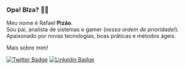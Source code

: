 ### Opa! Blza? 🤙🏻

Meu nome é Rafael <b>Pizão</b>.
<br>Sou pai, analista de sistemas e gamer (<i>nessa ordem de prioridade!</i>).
<br>Apaixonado por novas tecnologias, boas práticas e métodos ágeis.

Mais sobre mim!

[![Twitter Badge](https://img.shields.io/badge/-Twitter-1ca0f1?style=flat-square&labelColor=1ca0f1&logo=twitter&logoColor=white&link=https://twitter.com/rpizao)](https://twitter.com/rpizao)
[![Linkedin Badge](https://img.shields.io/badge/-LinkedIn-blue?style=flat-square&logo=Linkedin&logoColor=white&link=https://www.linkedin.com/in/rpizao)](https://www.linkedin.com/in/rpizao)


<!--
**rpizao/rpizao** is a ✨ _special_ ✨ repository because its `README.md` (this file) appears on your GitHub profile.

Here are some ideas to get you started:

- 🔭 I’m currently working on ...
- 🌱 I’m currently learning ...
- 👯 I’m looking to collaborate on ...
- 🤔 I’m looking for help with ...
- 💬 Ask me about ...
- 📫 How to reach me: ...
- 😄 Pronouns: ...
- ⚡ Fun fact: ...
-->
